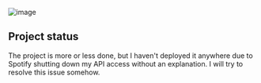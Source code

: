 ![image](https://github.com/TatuLaras/merge-your-music/assets/34749827/a6fc09ee-aae8-40a1-9915-61e49d8f4d93)

## Project status
The project is more or less done, but I haven't deployed it anywhere due to Spotify shutting down my API access without an explanation. I will try to resolve this issue somehow. 
